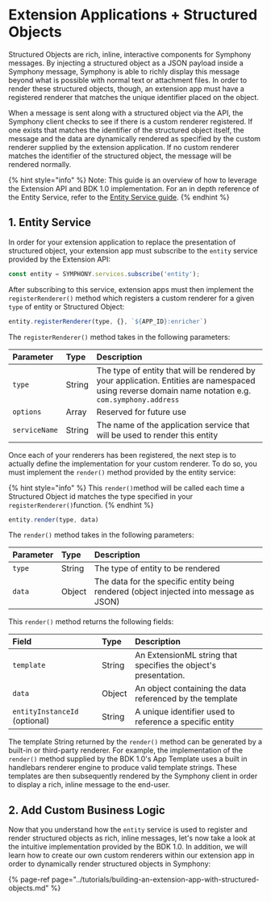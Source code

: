 # Extension Applications + Structured Objects

Structured Objects are rich, inline, interactive components for Symphony messages. By injecting a structured object as a JSON payload inside a Symphony message, Symphony is able to richly display this message beyond what is possible with normal text or attachment files. In order to render these structured objects, though, an extension app must have a registered renderer that matches the unique identifier placed on the object. 

When a message is sent along with a structured object via the API, the Symphony client checks to see if there is a custom renderer registered. If one exists that matches the identifier of the structured object itself, the message and the data are dynamically rendered as specified by the custom renderer supplied by the extension application. If no custom renderer matches the identifier of the structured object, the message will be rendered normally.

{% hint style="info" %}
Note: This guide is an overview of how to leverage the Extension API and BDK 1.0 implementation. For an in depth reference of the Entity Service, refer to the [Entity Service guide](../overview-of-extension-api/extension-api-services/entity-service/).
{% endhint %}

## 1.  Entity Service

In order for your extension application to replace the presentation of structured object, your extension app must subscribe to the `entity` service provided by the Extension API:

```javascript
const entity = SYMPHONY.services.subscribe('entity');
```

After subscribing to this service, extension apps must then implement the `registerRenderer()` method which registers a custom renderer for a given `type` of entity or Structured Object:

```javascript
entity.registerRenderer(type, {}, `${APP_ID}:enricher`)
```

The `registerRenderer()` method takes in the following parameters:

| Parameter | Type | Description |
| :--- | :--- | :--- |
| `type` | String | The type of entity that will be rendered by your application.  Entities are namespaced using reverse domain name notation e.g. `com.symphony.address` |
| `options` | Array | Reserved for future use |
| `serviceName` | String | The name of the application service that will be used to render this entity |

Once each of your renderers has been registered, the next step is to actually define the implementation for your custom renderer. To do so, you must implement the `render()` method provided by the entity service:

{% hint style="info" %}
This `render()`method will be called each time a Structured Object id matches the type specified in your `registerRenderer()`function.
{% endhint %}

```javascript
entity.render(type, data)
```

The `render()` method takes in the following parameters:

| Parameter | Type | Description |
| :--- | :--- | :--- |
| `type` | String | The type of entity to be rendered |
| `data` | Object | The data for the specific entity being rendered \(object injected into message as JSON\) |

This `render()` method returns the following fields:

| Field | Type | Description |
| :--- | :--- | :--- |
| `template` | String | An ExtensionML string that specifies the object's presentation. |
| `data` | Object | An object containing the data referenced by the template |
| `entityInstanceId` \(optional\) | String | A unique identifier used to reference a specific entity |

The template String returned by the `render()` method can be generated by a built-in or third-party renderer. For example, the implementation of the `render()` method supplied by the BDK 1.0's App Template uses a built in handlebars renderer engine to produce valid template strings. These templates are then subsequently rendered by the Symphony client in order to display a rich, inline message to the end-user.

## 2.  Add Custom Business Logic

Now that you understand how the `entity` service is used to register and render structured objects as rich, inline messages, let's now take a look at the intuitive implementation provided by the BDK 1.0. In addition, we will learn how to create our own custom renderers within our extension app in order to dynamically render structured objects in Symphony:

{% page-ref page="../tutorials/building-an-extension-app-with-structured-objects.md" %}

